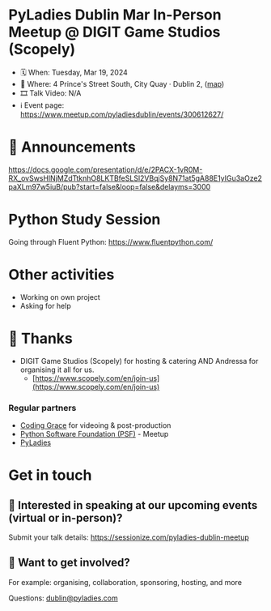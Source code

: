 # PyLadies Dublin Mar In-Person Meetup @ DIGIT Game Studios (Scopely)

* 🗓 When: Tuesday, Mar 19, 2024
* 📍 Where: 4 Prince's Street South, City Quay · Dublin 2, ([map](https://maps.app.goo.gl/Aq33NZ9nP5VVk64g8))
* 🎞 Talk Video: N/A
* ℹ️ Event page: https://www.meetup.com/pyladiesdublin/events/300612627/

  
# 📢 Announcements
https://docs.google.com/presentation/d/e/2PACX-1vR0M-RX_ovSwsHlNjMZdTtknhO8LKTBfeSLSl2VBqjSy8N71at5gA88E1yIGu3aOze2paXLm97w5iuB/pub?start=false&loop=false&delayms=3000

# Python Study Session
Going through Fluent Python: https://www.fluentpython.com/

# Other activities
* Working on own project
* Asking for help
  
# 💟 Thanks 
* DIGIT Game Studios (Scopely) for hosting & catering AND Andressa for organising it all for us.
    * [https://www.scopely.com/en/join-us](https://www.scopely.com/en/join-us)

### Regular partners
* [Coding Grace](https://codinggrace.com) for videoing & post-production
* [Python Software Foundation (PSF)](https://www.python.org/psf-landing/) - Meetup
* [PyLadies](https://pyladies.com/)

# Get in touch
## 🎤 Interested in speaking at our upcoming events (virtual or in-person)?
Submit your talk details: https://sessionize.com/pyladies-dublin-meetup

## 💖 Want to get involved?
For example: organising, collaboration, sponsoring, hosting, and more

Questions: dublin@pyladies.com
